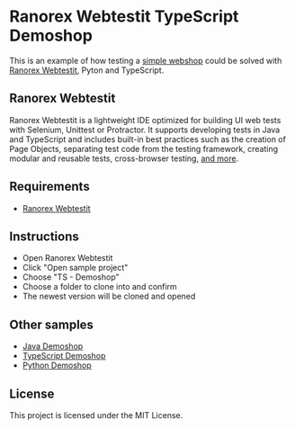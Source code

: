 # Ranorex Webtestit TypeScript Demoshop

This is an example of how testing a [simple webshop](http://demoshop.webtestit.com/) could be solved with [Ranorex Webtestit](https://www.ranorex.com/webtestit), Pyton and TypeScript.

## Ranorex Webtestit

Ranorex Webtestit is a lightweight IDE optimized for building UI web tests with Selenium, Unittest or Protractor. It supports developing tests in Java and TypeScript and includes built-in best practices such as the creation of Page Objects, separating test code from the testing framework, creating modular and reusable tests, cross-browser testing, [and more](https://www.ranorex.com/webtestit).

## Requirements

* [Ranorex Webtestit](https://www.ranorex.com/webtestit/)

## Instructions

* Open Ranorex Webtestit
* Click "Open sample project"
* Choose "TS - Demoshop"
* Choose a folder to clone into and confirm
* The newest version will be cloned and opened

## Other samples

* [Java Demoshop](https://github.com/rxse/java-demoshop)
* [TypeScript Demoshop](https://github.com/rxse/ts-demoshop)
* [Python Demoshop](https://github.com/rxse/python-demoshop)

## License

This project is licensed under the MIT License.
